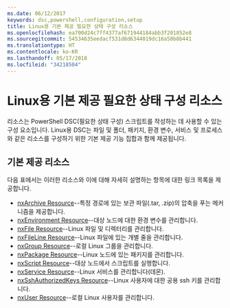 ```yaml
---
ms.date: 06/12/2017
keywords: dsc,powershell,configuration,setup
title: Linux용 기본 제공 필요한 상태 구성 리소스
ms.openlocfilehash: ea700d24c7ff4377af671944184abb3f201852e8
ms.sourcegitcommit: 54534635eedacf531d8d6344019dc16a50b8b441
ms.translationtype: HT
ms.contentlocale: ko-KR
ms.lasthandoff: 05/17/2018
ms.locfileid: "34218504"
---
```

# <a name="built-in-desired-state-configuration-resources-for-linux"></a>Linux용 기본 제공 필요한 상태 구성 리소스

리소스는 PowerShell DSC(필요한 상태 구성) 스크립트를 작성하는 데 사용할 수 있는 구성 요소입니다. Linux용 DSC는 파일 및 폴더, 패키지, 환경 변수, 서비스 및 프로세스와 같은 리소스를 구성하기 위한 기본 제공 기능 집합과 함께 제공됩니다.

## <a name="built-in-resources"></a>기본 제공 리소스

다음 표에서는 이러한 리소스와 이에 대해 자세히 설명하는 항목에 대한 링크 목록을 제공합니다.

* [nxArchive Resource](lnxArchiveResource.md)--특정 경로에 있는 보관 파일(.tar, .zip)의 압축을 푸는 메커니즘을 제공합니다.
* [nxEnvironment Resource](lnxEnvironmentResource.md)--대상 노드에 대한 환경 변수를 관리합니다.
* [nxFile Resource](lnxFileResource.md)--Linux 파일 및 디렉터리를 관리합니다.
* [nxFileLine Resource](lnxFileLineResource.md)--Linux 파일에 있는 개별 줄을 관리합니다.
* [nxGroup Resource](lnxGroupResource.md)--로컬 Linux 그룹을 관리합니다.
* [nxPackage Resource](lnxPackageResource.md)--Linux 노드에 있는 패키지를 관리합니다.
* [nxScript Resource](lnxScriptResource.md)--대상 노드에서 스크립트를 실행합니다.
* [nxService Resource](lnxServiceResource.md)--Linux 서비스를 관리합니다(데몬).
* [nxSshAuthorizedKeys Resource](lnxSshAuthorizedKeysResource.md)--Linux 사용자에 대한 공용 ssh 키를 관리합니다.
* [nxUser Resource](lnxUserResource.md)--로컬 Linux 사용자를 관리합니다.